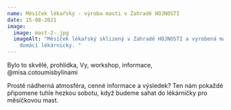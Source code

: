 ```yaml
---
name: Měsíček lékařský - výroba masti v Zahradě HOJNOSTI
date: 15-08-2021
image:
  image: mast-2-.jpg
  imageAlt: "Měsíček lékařský sklizený v Zahradě HOJNOSTI a vyrobená mast do
    domácí lékárnicky. "
---
```

Bylo to skvělé, prohlídka, Vy, workshop, informace, @misa.cotoumisbylinami

Prostě nádherná atmosféra, cenné informace a výsledek? Ten nám pokaždé připomene tuhle hezkou sobotu, když budeme sahat do lékárničky pro měsíčkovou mast.